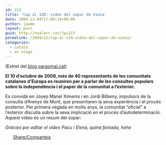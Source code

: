 ```yaml
---
id: 213
title: 'Cap al 13D: video del sopar de Viena'
date: 2009-12-04T17:09:14+00:00
author: jaume
layout: post
guid: http://nualart.cat/?p=213
permalink: /2009/12/cap-al-13d-video-del-sopar-de-viena/
categories:
  - català
  - on stage
---
```

(Extret del <a href="http://oaraomai.cat" onclick="_gaq.push(['_trackEvent', 'outbound-article', 'http://oaraomai.cat', 'blog oaraomai.cat']);" title="O ara o mai">blog oaraomai.cat</a>)

**El 10 d’octubre de 2009, més de 40 representants de les comunitats catalanes d’Europa es reuniren per a parlar de les consultes populars sobre la independència i el paper de la comunitat a l’exterior.**

Es convidà en Josep Manel Ximenis i en Jordi Bilbeny, impulsors de la consulta d’Arenys de Munt, que presentaren la seva experiència i el procés posterior. Per primera vegada en molts anys, la comunitat “oficial” a l’exterior discutia sobre la seva implicació en el procés d’autodeterminació. Aquest vídeo és un resum del sopar:



_Gràcies per editar el vídeo Pacu i Elena, quina feinada, hehe_

<div class="addtoany_share_save_container addtoany_content_bottom">
  <div class="a2a_kit a2a_kit_size_32 addtoany_list a2a_target" id="wpa2a_25">
    <a href="https://www.addtoany.com/share" onclick="_gaq.push(['_trackEvent', 'outbound-article', 'https://www.addtoany.com/share', 'Share/Comparteix']);" class="a2a_dd addtoany_share_save"  style="background:url(http://nualart.cat/wp-content/plugins/add-to-any/share_16_16.png) no-repeat scroll 4px 0px;padding:0 0 0 25px;display:inline-block;height:16px;vertical-align:middle"><span>Share/Comparteix</span></a>
  </div>
</div>